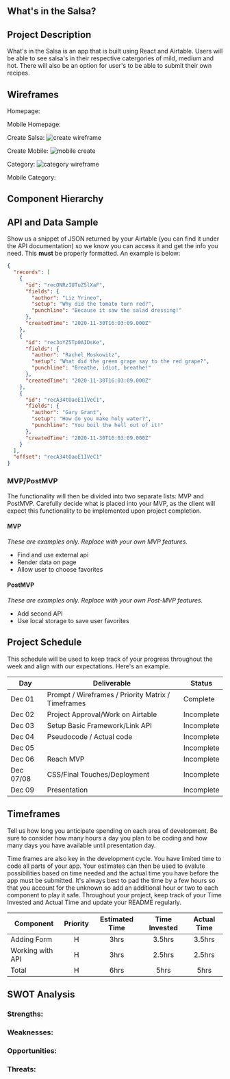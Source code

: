 ## What's in the Salsa?

## Project Description

What's in the Salsa is an app that is built using React and Airtable. Users will be able to see salsa's in their respective catergories of mild, medium and hot. There will also be an option for user's to be able to submit their own recipes.

## Wireframes

Homepage:

Mobile Homepage:

Create Salsa: <img src = 'pictures/Screen Shot 2021-12-01 at 8.09.02 PM.png'  alt = 'create wireframe'>

Create Mobile: <img src = 'pictures/Screen Shot 2021-12-01 at 9.02.17 PM.png' alt= 'mobile create'>

Category: <img src = 'pictures/Screen Shot 2021-12-01 at 8.17.57 PM.png' alt = 'category wireframe'>

Mobile Category:

## Component Hierarchy

## API and Data Sample

Show us a snippet of JSON returned by your Airtable (you can find it under the API documentation) so we know you can access it and get the info you need. This **must** be properly formatted. An example is below:

```json
{
  "records": [
    {
      "id": "recONRzIUTuZ5lXaF",
      "fields": {
        "author": "Liz Yrineo",
        "setup": "Why did the tomato turn red?",
        "punchline": "Because it saw the salad dressing!"
      },
      "createdTime": "2020-11-30T16:03:09.000Z"
    },
    {
      "id": "rec3oYZ5Tp0AIDsKe",
      "fields": {
        "author": "Rachel Moskowitz",
        "setup": "What did the green grape say to the red grape?",
        "punchline": "Breathe, idiot, breathe!"
      },
      "createdTime": "2020-11-30T16:03:09.000Z"
    },
    {
      "id": "recA34tOaoE1IVeC1",
      "fields": {
        "author": "Gary Grant",
        "setup": "How do you make holy water?",
        "punchline": "You boil the hell out of it!"
      },
      "createdTime": "2020-11-30T16:03:09.000Z"
    }
  ],
  "offset": "recA34tOaoE1IVeC1"
}
```

### MVP/PostMVP

The functionality will then be divided into two separate lists: MVP and PostMVP. Carefully decide what is placed into your MVP, as the client will expect this functionality to be implemented upon project completion.

#### MVP

_These are examples only. Replace with your own MVP features._

- Find and use external api
- Render data on page
- Allow user to choose favorites

#### PostMVP

_These are examples only. Replace with your own Post-MVP features._

- Add second API
- Use local storage to save user favorites

## Project Schedule

This schedule will be used to keep track of your progress throughout the week and align with our expectations. Here's an example.

| Day       | Deliverable                                        | Status     |
| --------- | -------------------------------------------------- | ---------- |
| Dec 01    | Prompt / Wireframes / Priority Matrix / Timeframes | Complete   |
| Dec 02    | Project Approval/Work on Airtable                  | Incomplete |
| Dec 03    | Setup Basic Framework/Link API                     | Incomplete |
| Dec 04    | Pseudocode / Actual code                           | Incomplete |
| Dec 05    |                                                    | Incomplete |
| Dec 06    | Reach MVP                                          | Incomplete |
| Dec 07/08 | CSS/Final Touches/Deployment                       | Incomplete |
| Dec 09    | Presentation                                       | Incomplete |

## Timeframes

Tell us how long you anticipate spending on each area of development. Be sure to consider how many hours a day you plan to be coding and how many days you have available until presentation day.

Time frames are also key in the development cycle. You have limited time to code all parts of your app. Your estimates can then be used to evalute possibilities based on time needed and the actual time you have before the app must be submitted. It's always best to pad the time by a few hours so that you account for the unknown so add an additional hour or two to each component to play it safe. Throughout your project, keep track of your Time Invested and Actual Time and update your README regularly.

| Component        | Priority | Estimated Time | Time Invested | Actual Time |
| ---------------- | :------: | :------------: | :-----------: | :---------: |
| Adding Form      |    H     |      3hrs      |    3.5hrs     |   3.5hrs    |
| Working with API |    H     |      3hrs      |    2.5hrs     |   2.5hrs    |
| Total            |    H     |      6hrs      |     5hrs      |    5hrs     |

## SWOT Analysis

### Strengths:

### Weaknesses:

### Opportunities:

### Threats:
